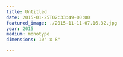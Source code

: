 ```yaml
---
title: Untitled
date: 2015-01-25T02:33:49+00:00
featured_image: ./2015-11-11-07.16.32.jpg
year: 2015
medium: monotype
dimensions: 10" x 8"

---
```

